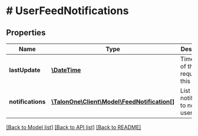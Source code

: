 # # UserFeedNotifications

## Properties

Name | Type | Description | Notes
------------ | ------------- | ------------- | -------------
**lastUpdate** | [**\DateTime**](\DateTime.md) | Timestamp of the last request for this list | 
**notifications** | [**\TalonOne\Client\Model\FeedNotification[]**](FeedNotification.md) | List of all notifications to notify the user about | 

[[Back to Model list]](../../README.md#documentation-for-models) [[Back to API list]](../../README.md#documentation-for-api-endpoints) [[Back to README]](../../README.md)


